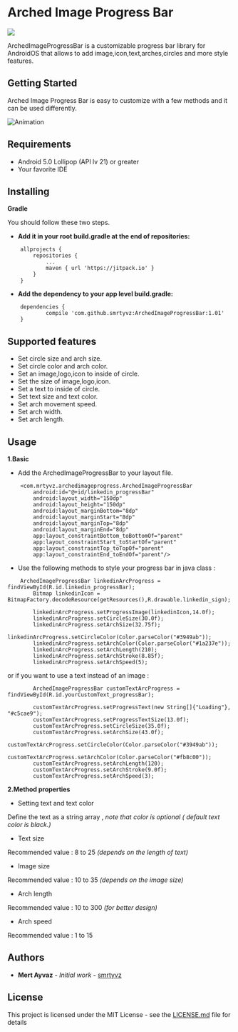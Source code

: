 # Arched Image Progress Bar
[![](https://jitpack.io/v/smrtyvz/ArchedImageProgressBar.svg)](https://jitpack.io/#smrtyvz/ArchedImageProgressBar)

ArchedImageProgressBar is a customizable progress bar library for AndroidOS that allows to add image,icon,text,arches,circles and more style features.

## Getting Started

Arched Image Progress Bar is easy to customize with a few methods and it can be used differently.

![Animation](https://raw.githubusercontent.com/smrtyvz/ArchedImageProgressBar/master/images/lib_example.gif)

## Requirements

* Android 5.0 Lollipop (API lv 21) or greater
* Your favorite IDE

## Installing

**Gradle**

You should follow these two steps.

* **Add it in your root build.gradle at the end of repositories:**

```
	allprojects {
		repositories {
			...
			maven { url 'https://jitpack.io' }
		}
	}
```

* **Add the dependency to your app level build.gradle:**

```
	dependencies {
	        compile 'com.github.smrtyvz:ArchedImageProgressBar:1.01'
	}
```


## Supported features

* Set circle size and arch size.
* Set circle color and arch color.
* Set an image,logo,icon to inside of circle.
* Set the size of image,logo,icon.
* Set a text to inside of circle.
* Set text size and text color.
* Set arch movement speed.
* Set arch width.
* Set arch length.

## Usage

**1.Basic**

* Add the ArchedImageProgressBar to your layout file.

```
    <com.mrtyvz.archedimageprogress.ArchedImageProgressBar
        android:id="@+id/linkedin_progressBar"
        android:layout_width="150dp"
        android:layout_height="150dp"
        android:layout_marginBottom="8dp"
        android:layout_marginStart="8dp"
        android:layout_marginTop="8dp"
        android:layout_marginEnd="8dp"
        app:layout_constraintBottom_toBottomOf="parent"
        app:layout_constraintStart_toStartOf="parent"
        app:layout_constraintTop_toTopOf="parent"
        app:layout_constraintEnd_toEndOf="parent"/>
```
* Use the following methods to style your progress bar in java class :

```
    ArchedImageProgressBar linkedinArcProgress = findViewById(R.id.linkedin_progressBar);
        Bitmap linkedinIcon = BitmapFactory.decodeResource(getResources(),R.drawable.linkedin_sign);

        linkedinArcProgress.setProgressImage(linkedinIcon,14.0f);
        linkedinArcProgress.setCircleSize(30.0f);
        linkedinArcProgress.setArchSize(32.75f);
        linkedinArcProgress.setCircleColor(Color.parseColor("#3949ab"));
        linkedinArcProgress.setArchColor(Color.parseColor("#1a237e"));
        linkedinArcProgress.setArchLength(210);
        linkedinArcProgress.setArchStroke(8.85f);
        linkedinArcProgress.setArchSpeed(5);
```
or if you want to use a text instead of an image : 


```
        ArchedImageProgressBar customTextArcProgress = findViewById(R.id.yourCustomText_progressBar);

        customTextArcProgress.setProgressText(new String[]{"Loading"}, "#c5cae9");
        customTextArcProgress.setProgressTextSize(13.0f);
        customTextArcProgress.setCircleSize(35.0f);
        customTextArcProgress.setArchSize(43.0f);
        customTextArcProgress.setCircleColor(Color.parseColor("#3949ab"));
        customTextArcProgress.setArchColor(Color.parseColor("#fb8c00"));
        customTextArcProgress.setArchLength(120);
        customTextArcProgress.setArchStroke(9.0f);
        customTextArcProgress.setArchSpeed(3);
```

**2.Method properties**

* Setting text and text color

Define the text as a string array , *note that color is optional ( default text color is black.)*

* Text size

Recommended value : 8 to 25 *(depends on the length of text)*

* Image size

Recommended value : 10 to 35 *(depends on the image size)*

* Arch length 

Recommended value : 10 to 300 *(for better design)*

* Arch speed

Recommended value : 1 to 15

## Authors

* **Mert Ayvaz** - *Initial work* - [smrtyvz](https://github.com/smrtyvz)

## License

This project is licensed under the MIT License - see the [LICENSE.md](LICENSE.md) file for details
